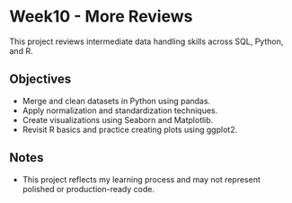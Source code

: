 # Week10 - More Reviews

This project reviews intermediate data handling skills across SQL, Python, and R.

## Objectives

- Merge and clean datasets in Python using pandas.
- Apply normalization and standardization techniques.
- Create visualizations using Seaborn and Matplotlib.
- Revisit R basics and practice creating plots using ggplot2.

## Notes

- This project reflects my learning process and may not represent polished or production-ready code.
